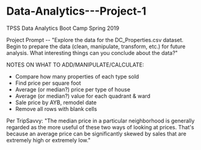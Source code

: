 # Data-Analytics---Project-1
TPSS Data Analytics Boot Camp Spring 2019

Project Prompt -- "Explore the data for the DC_Properties.csv dataset. Begin to prepare the data 
(clean, manipulate, transform, etc.) for future analysis. What interesting things can you conclude about the data?"

NOTES ON WHAT TO ADD/MANIPULATE/CALCULATE:
- Compare how many properties of each type sold
- Find price per square foot
- Average (or median?) price per type of house
- Average (or median?) value for each quadrant & ward
- Sale price by AYB, remodel date
- Remove all rows with blank cells

Per TripSavvy: "The median price in a particular neighborhood is generally regarded as the more useful of these two ways of looking at prices. That's because an average price can be significantly skewed by sales that are extremely high or extremely low."
